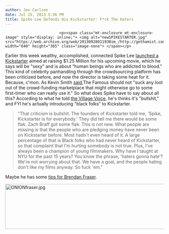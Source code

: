 ```yaml
---
author: Jen Carlson
date: Jul 25, 2013 5:36 PM
title: Spike Lee Defends His Kickstarter: F*ck The Haters
---
```



                            
                            
                            
                            <p><span class="mt-enclosure mt-enclosure-image" style="display: inline;"> <img alt="newSPIKESTARTER.jpg" src="https://web.archive.org/web/20130928011930im_/http://gothamist.com/attachments/arts_jen/newSPIKESTARTER.jpg" width="640" height="365" class="image-none"> </span></p>

<p>Earlier this week wealthy, accomplished, connected Spike Lee <a href="https://web.archive.org/web/20130928011930/http://gothamist.com/2013/07/22/up_and_coming_indie_filmmaker_spike.php">launched a Kickstarter</a> aimed at raising $1.25 Million for his upcoming movie, which he says will be &quot;sexy&quot; and is about &#x201C;human beings who are addicted to blood.&quot; This kind of celebrity panhandling through the crowdsourcing platform has been criticized before, and now the director is taking some heat for it. Because, c&apos;mon. As Kevin Smith <a href="https://web.archive.org/web/20130928011930/http://gothamist.com/2013/05/16/kevin_smith_says_no_to_kickstarter.php">said</a>,The Famous should not &quot;suck any loot out of the crowd-funding marketplace that might otherwise go to some first-timer who can really use it.&quot; So what does Spike have to say about all this? According to what he told <a href="https://web.archive.org/web/20130928011930/http://blogs.villagevoice.com/runninscared/2013/07/spike_lee_kickstarter.php">the Village Voice</a>, he&apos;s thinks it&apos;s &quot;bullshit,&quot; and FYI he&apos;s actually introducing &quot;black folks&quot; to Kickstarter.</p>

<blockquote>&quot;That criticism is bullshit. The founders of Kickstarter told me, &apos;Spike, Kickstarter is for everybody.&apos; They did tell me there would be some flak. Zach Braff got some flak. This is not new. What people are missing is that the people who are pledging money have never been on Kickstarter before. Most hadn&apos;t even heard of it. A large percentage of that is Black folks who had never heard of Kickstarter, so that complaint that I&apos;m hurting somebody is not true. Plus, I&apos;ve always been a champion of young filmmakers. Why have I taught at NYU for the past 15 years? You know the phrase, &apos;haters gonna hate&apos;? We&apos;re not worrying about that. We have a goal, and the people hating don&apos;t like my films anyway. So fuck &apos;em.&quot;</blockquote>

<p>Maybe he has some <a href="https://web.archive.org/web/20130928011930/http://www.theonion.com/video/brendan-fraser-i-would-like-to-apply-for-one-kicks,32782/">tips for Brendan Fraser</a>.</p>

<p><span class="mt-enclosure mt-enclosure-image" style="display: inline;"> <img alt="ONIONfraser.jpg" src="https://web.archive.org/web/20130928011930im_/http://gothamist.com/attachments/arts_jen/ONIONfraser.jpg" width="640" height="143" class="image-none"> </span></p>
                            
                            
                            